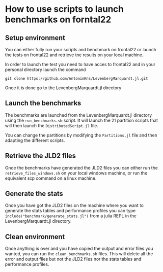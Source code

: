 # How to use scripts to launch benchmarks on forntal22

## Setup environment

You can either fully run your scripts and benchmark on frontal22 or launch the tests on frontal22 and retrieve tne results on your local machine.

In order to launch the test you need to have acces to frontal22 and in your personal directory launch the command 

```
git clone https://github.com/AntoninKns/LevenbergMarquardt.jl.git
```

Once it is done go to the LevenbergMarquardt.jl directory

## Launch the benchmarks

The benchmarks are launched from the LevenbergMarquardt.jl directory using the ``run_benchmarks.sh`` script. It will launch the 21 partition scripts that will then launch the ``DistributedScript.jl`` file.

You can change the partitions by modifying the ``Partitions.jl`` file and then adapting the different scripts.

## Retrieve the JLD2 files

Once the benchmarks have generated the JLD2 files you can either run the ``retrieve_files_windows.sh`` on your local windows machine, or run the equivalent scp command on a linux machine.

## Generate the stats

Once you have got the JLD2 files on the machine where you want to generate the stats tables and performance profiles you can type ``include("benchmark/generate_stats.jl")`` from a julia REPL in the LevenbergMarquardt.jl directory.

## Clean environment

Once anything is over and you have copied the output and error files you wanted, you can run the ``clean_benchmarks.sh`` files. This will delete all the error and output files but not the JLD2 files nor the stats tables and performance profiles.
